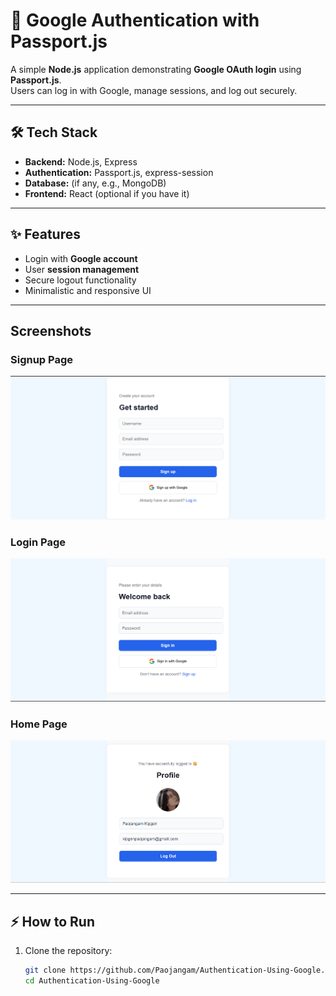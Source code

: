 # 🚀 Google Authentication with Passport.js

A simple **Node.js** application demonstrating **Google OAuth login** using **Passport.js**.  
Users can log in with Google, manage sessions, and log out securely.  

---

## 🛠️ Tech Stack

- **Backend:** Node.js, Express  
- **Authentication:** Passport.js, express-session  
- **Database:** (if any, e.g., MongoDB)  
- **Frontend:** React (optional if you have it)  

---

## ✨ Features

- Login with **Google account**  
- User **session management**  
- Secure logout functionality  
- Minimalistic and responsive UI  

---

## Screenshots 
### Signup Page 
![Signup Page](frontend/src/assets/SignUp.png) 
### Login Page
![Login Page](frontend/src/assets/Login.png) 
### Home Page
![Home Page](frontend/src/assets/Home.png)

---

## ⚡ How to Run

1. Clone the repository:  
   ```bash
   git clone https://github.com/Paojangam/Authentication-Using-Google.git
   cd Authentication-Using-Google
